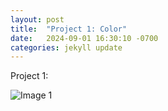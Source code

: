 ```yaml
---
layout: post
title:  "Project 1: Color"
date:   2024-09-01 16:30:10 -0700
categories: jekyll update
---
```

Project 1: 

![Image 1](_posts/project1/output/out_cathedral.jpg.jpg)

